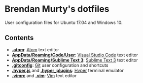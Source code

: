 # Brendan Murty's dotfiles

User configuration files for Ubuntu 17.04 and Windows 10.

## Contents

- **[.atom](.atom/)**: [Atom](https://atom.io/) text editor
- **[AppData/Roaming/Code/User](AppData/Roaming/Code/User/)**: [Visual Studio Code](https://code.visualstudio.com/) text editor
- **[AppData/Roaming/Sublime Text 3](AppData/Roaming/Sublime%20Text%203/)**: [Sublime Text 3](https://www.sublimetext.com/3) text editor
- **[.gitconfig](.gitconfig)**: [Git](https://git-scm.com/) user configuration and shortcuts
- **[.hyper.js](.hyper.js)** and **[.hyper_plugins](.hyper_plugins/)**: [Hyper](https://hyper.is/) terminal emulator
- **[.vimrc](.vimrc)** and **[.vim](.vim/)**: [Vim](http://www.vim.org/) text editor
